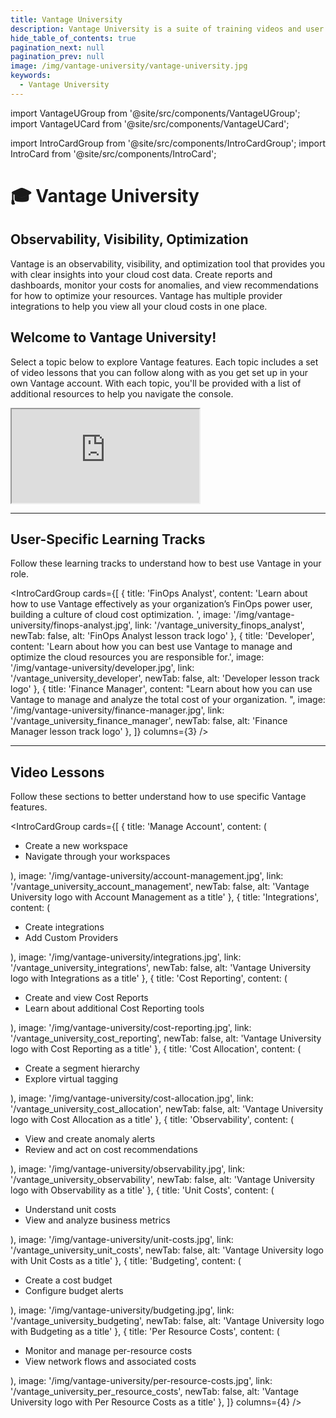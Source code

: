 ```yaml
---
title: Vantage University
description: Vantage University is a suite of training videos and user education to help you get started with Vantage.
hide_table_of_contents: true 
pagination_next: null
pagination_prev: null
image: /img/vantage-university/vantage-university.jpg
keywords:
  - Vantage University
---
```

import VantageUGroup from '@site/src/components/VantageUGroup';
import VantageUCard from '@site/src/components/VantageUCard';

import IntroCardGroup from '@site/src/components/IntroCardGroup';
import IntroCard from '@site/src/components/IntroCard';

# 🎓 Vantage University

  <div style={{ display: 'flex', flexWrap: 'wrap' }}>
    <div style={{ flex: 1, padding: '10px', minWidth: '300px' }}>
      <h2>Observability, Visibility, Optimization</h2>
      <p>
        Vantage is an observability, visibility, and optimization tool that provides you with clear insights into your cloud cost data. Create reports and dashboards, monitor your costs for anomalies, and view recommendations for how to optimize your resources. Vantage has multiple provider integrations to help you view all your cloud costs in one place.
      </p>
      <h2>
        Welcome to Vantage University!
      </h2>
      <p>
        Select a topic below to explore Vantage features. Each topic includes a set of video lessons that you can follow along with as you get set up in your own Vantage account. With each topic, you'll be provided with a list of additional resources to help you navigate the console.
      </p>
    </div>
    <div style={{ flex: 1, padding: '15px', minWidth: '300px' }}>
      <iframe
        src="https://www.youtube.com/embed/Y9fJ1IPBleQ?si=WvqYEGFJUc6nNnRQ?rel=0&color=white&modestbranding=1&showinfo=0&wmode=transparent"
        allowFullScreen
        style={{ width: '100%', height: '350px', borderRadius: '10px', border: '8px solid #d3d3d3' }}
      ></iframe>
    </div>
  </div>

---

<h2>User-Specific Learning Tracks</h2> 

Follow these learning tracks to understand how to best use Vantage in your role.

<IntroCardGroup
  cards={[
    {
      title: 'FinOps Analyst',
      content: 'Learn about how to use Vantage effectively as your organization’s FinOps power user, building a culture of cloud cost optimization. ',
      image: '/img/vantage-university/finops-analyst.jpg',
      link: '/vantage_university_finops_analyst',
      newTab: false,
      alt: 'FinOps Analyst lesson track logo'
    },
    {
      title: 'Developer',
      content: 'Learn about how you can best use Vantage to manage and optimize the cloud resources you are responsible for.',
      image: '/img/vantage-university/developer.jpg',
      link: '/vantage_university_developer',
      newTab: false,
      alt: 'Developer lesson track logo'
    },
    {
      title: 'Finance Manager',
      content: "Learn about how you can use Vantage to manage and analyze the total cost of your organization. ",
      image: '/img/vantage-university/finance-manager.jpg',
      link: '/vantage_university_finance_manager',
      newTab: false,
      alt: 'Finance Manager lesson track logo'
    },
  ]}
  columns={3} 
/>

--- 

<h2>Video Lessons</h2> 

Follow these sections to better understand how to use specific Vantage features.

<IntroCardGroup
  cards={[
    {
      title: 'Manage Account',
      content: (
        <ul><li>Create a new workspace</li>
        <li>Navigate through your workspaces</li></ul>
      ),
      image: '/img/vantage-university/account-management.jpg',
      link: '/vantage_university_account_management',
      newTab: false,
      alt: 'Vantage University logo with Account Management as a title'
    },
    {
      title: 'Integrations',
      content: (
        <ul><li>Create integrations</li>
        <li>Add Custom Providers</li></ul>
      ),
      image: '/img/vantage-university/integrations.jpg',
      link: '/vantage_university_integrations',
      newTab: false,
      alt: 'Vantage University logo with Integrations as a title'
    },
    {
      title: 'Cost Reporting',
      content: (
        <ul><li>Create and view Cost Reports</li>
        <li>Learn about additional Cost Reporting tools</li></ul>
      ),
      image: '/img/vantage-university/cost-reporting.jpg',
      link: '/vantage_university_cost_reporting',
      newTab: false,
      alt: 'Vantage University logo with Cost Reporting as a title'
    },
    {
      title: 'Cost Allocation',
      content: (
        <ul><li>Create a segment hierarchy</li>
        <li>Explore virtual tagging</li></ul>
      ),
      image: '/img/vantage-university/cost-allocation.jpg',
      link: '/vantage_university_cost_allocation',
      newTab: false,
      alt: 'Vantage University logo with Cost Allocation as a title'
    },
    {
      title: 'Observability',
      content: (
        <ul><li>View and create anomaly alerts</li>
        <li>Review and act on cost recommendations</li></ul>
      ),
      image: '/img/vantage-university/observability.jpg',
      link: '/vantage_university_observability',
      newTab: false,
      alt: 'Vantage University logo with Observability as a title'
    },
    {
      title: 'Unit Costs',
      content: (
        <ul><li>Understand unit costs</li>
        <li>View and analyze business metrics</li></ul>
      ),
      image: '/img/vantage-university/unit-costs.jpg',
      link: '/vantage_university_unit_costs',
      newTab: false,
      alt: 'Vantage University logo with Unit Costs as a title'
    },
    {
      title: 'Budgeting',
      content: (
        <ul><li>Create a cost budget</li>
        <li>Configure budget alerts</li></ul>
      ),
      image: '/img/vantage-university/budgeting.jpg',
      link: '/vantage_university_budgeting',
      newTab: false,
      alt: 'Vantage University logo with Budgeting as a title'
    },
    {
      title: 'Per Resource Costs',
      content: (
        <ul><li>Monitor and manage per-resource costs</li>
        <li>View network flows and associated costs</li></ul>
      ),
      image: '/img/vantage-university/per-resource-costs.jpg',
      link: '/vantage_university_per_resource_costs',
      newTab: false,
      alt: 'Vantage University logo with Per Resource Costs as a title'
    },
  ]}
  columns={4} 
/>
